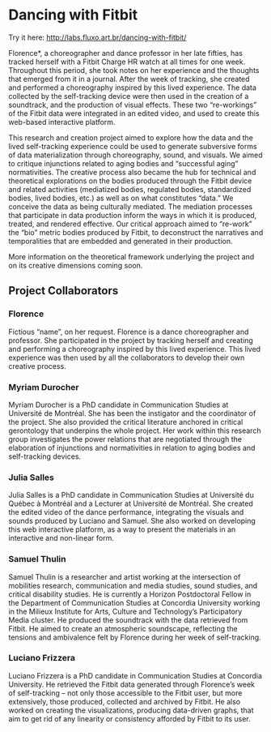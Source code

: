 # Dancing with Fitbit

Try it here: http://labs.fluxo.art.br/dancing-with-fitbit/

Florence*, a choreographer and dance professor in her late fifties, has tracked herself with a Fitbit Charge HR watch at all times for one week. Throughout this period, she took notes on her experience and the thoughts that emerged from it in a journal. After the week of tracking, she created and performed a choreography inspired by this lived experience. The data collected by the self-tracking device were then used in the creation of a soundtrack, and the production of visual effects. These two “re-workings” of the Fitbit data were integrated in an edited video, and used to create this web-based interactive platform.

This research and creation project aimed to explore how the data and the lived self-tracking experience could be used to generate subversive forms of data materialization through choreography, sound, and visuals. We aimed to critique injunctions related to aging bodies and “successful aging” normativities.
The creative process also became the hub for technical and theoretical explorations on the bodies produced through the Fitbit device and related activities (mediatized bodies, regulated bodies, standardized bodies, lived bodies, etc.) as well as on what constitutes “data.” We conceive the data as being culturally mediated. The mediation processes that participate in data production inform the ways in which it is produced, treated, and rendered effective. Our critical approach aimed to “re-work” the “bio” metric bodies produced by Fitbit, to deconstruct the narratives and temporalities that are embedded and generated in their production.

More information on the theoretical framework underlying the project and on its creative dimensions coming soon.

## Project Collaborators

### Florence

Fictious “name”, on her request.
Florence is a dance choreographer and professor. She participated in the project by tracking herself and creating and performing a choreography inspired by this lived experience. This lived experience was then used by all the collaborators to develop their own creative process.

### Myriam Durocher

Myriam Durocher is a PhD candidate in Communication Studies at Université de Montréal. She has been the instigator and the coordinator of the project. She also provided the critical literature anchored in critical gerontology that underpins the whole project. Her work within this research group investigates the power relations that are negotiated through the elaboration of injunctions and normativities in relation to aging bodies and self-tracking devices.

### Julia Salles

Julia Salles is a PhD candidate in Communication Studies at Université du Québec à Montréal and a Lecturer at Université de Montréal. She created the edited video of the dance performance, integrating the visuals and sounds produced by Luciano and Samuel. She also worked on developing this web interactive platform, as a way to present the materials in an interactive and non-linear form.

### Samuel Thulin
Samuel Thulin is a researcher and artist working at the intersection of mobilities research, communication and media studies, sound studies, and critical disability studies. He is currently a Horizon Postdoctoral Fellow in the Department of Communication Studies at Concordia University working in the Milieux Institute for Arts, Culture and Technology’s Participatory Media cluster. He produced the soundtrack with the data retrieved from Fitbit. He aimed to create an atmospheric soundscape, reflecting the tensions and ambivalence felt by Florence during her week of self-tracking.
### Luciano Frizzera

Luciano Frizzera is a PhD candidate in Communication Studies at Concordia University. He retrieved the Fitbit data generated through Florence’s week of self-tracking – not only those accessible to the Fitbit user, but more extensively, those produced, collected and archived by Fitbit. He also worked on creating the visualizations, producing data-driven graphs, that aim to get rid of any linearity or consistency afforded by Fitbit to its user.
